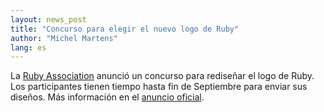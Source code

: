 ```yaml
---
layout: news_post
title: "Concurso para elegir el nuevo logo de Ruby"
author: "Michel Martens"
lang: es
---
```


La [Ruby Association][1] anunció un concurso para rediseñar el logo de
Ruby. Los participantes tienen tiempo hasta fin de Septiembre para
enviar sus diseños. Más información en el [anuncio oficial][2].



[1]: http://www.ruby-assn.org 
[2]: http://www.ruby-assn.org/logo-contest.html.en 
